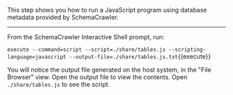 This step shows you how to run a JavaScript program using database metadata provided by SchemaCrawler.

-----

From the SchemaCrawler Interactive Shell prompt, run:

`execute --command=script --script=./share/tables.js --scripting-language=javascript --output-file=./share/tables.js.txt`{{execute}}

You will notice the output file generated on the host system, in the "File Browser" view. Open the output file to view the contents. Open `./share/tables.js` to see the script.
